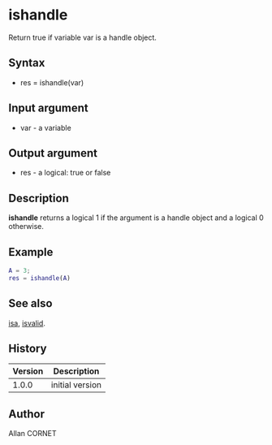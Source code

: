 # ishandle

Return true if variable var is a handle object.

## Syntax

- res = ishandle(var)

## Input argument

- var - a variable

## Output argument

- res - a logical: true or false

## Description

<b>ishandle</b> returns a logical 1 if the argument is a handle object and a logical 0 otherwise.

## Example

```matlab
A = 3;
res = ishandle(A)
```

## See also

[isa](isa.md), [isvalid](../handle/isvalid.md).

## History

| Version | Description     |
| ------- | --------------- |
| 1.0.0   | initial version |

## Author

Allan CORNET
